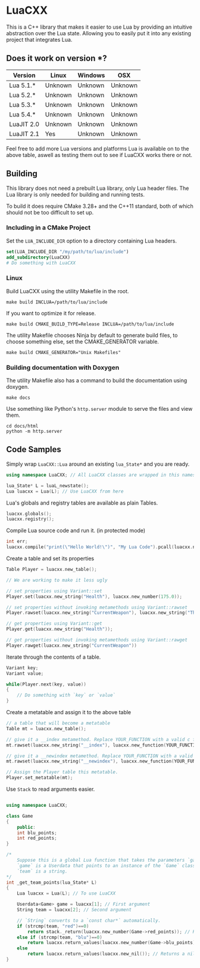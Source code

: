 # LuaCXX

This is a C++ library that makes it easier to use Lua by providing an intuitive abstraction over the Lua state. Allowing you to easily put it into any existing project that integrates Lua.


## Does it work on version *?

|Version       |Linux    |Windows  |OSX      |
|--------------|---------|---------|---------|
|Lua 5.1.*     |Unknown  |Unknown  |Unknown  |
|Lua 5.2.*     |Unknown  |Unknown  |Unknown  |
|Lua 5.3.*     |Unknown  |Unknown  |Unknown  |
|Lua 5.4.*     |Unknown  |Unknown  |Unknown  |
|LuaJIT 2.0    |Unknown  |Unknown  |Unknown  |
|LuaJIT 2.1    |Yes      |Unknown  |Unknown  |

Feel free to add more Lua versions and platforms Lua is available on to the above table, aswell as testing them out to see if LuaCXX works there or not.
## Building
This library does not need a prebuilt Lua library, only Lua header files.
The Lua library is only needed for building and running tests.

To build it does require CMake 3.28+ and the C++11 standard, both of which should not be too difficult to set up.

### Including in a CMake Project
Set the `LUA_INCLUDE_DIR` option to a directory containing Lua headers.
```cmake
set(LUA_INCLUDE_DIR "/my/path/to/lua/include")
add_subdirectory(LuaCXX)
# Do something with LuaCXX
```

### Linux

Build LuaCXX using the utility Makefile in the root.
```
make build INCLUA=/path/to/lua/include
```

If you want to optimize it for release.
```
make build CMAKE_BUILD_TYPE=Release INCLUA=/path/to/lua/include
```

The utility Makefile chooses Ninja by default to generate build files, to choose something else, set the CMAKE_GENERATOR variable.
```
make build CMAKE_GENERATOR="Unix Makefiles"
```

### Building documentation with Doxygen

The utility Makefile also has a command to build the documentation using doxygen.

```
make docs
```

Use something like Python's `http.server` module to serve the files and view them.
```
cd docs/html
python -m http.server
```


## Code Samples

Simply wrap `LuaCXX::Lua` around an existing `lua_State*` and you are ready.
```cpp
using namespace LuaCXX; // All LuaCXX classes are wrapped in this namespace

lua_State* L = luaL_newstate();
Lua luacxx = Lua(L); // Use LuaCXX from here
```

Lua's globals and registry tables are available as plain Tables.
```cpp
luacxx.globals();
luacxx.registry();
```

Compile Lua source code and run it. (in protected mode)
```cpp
int err;
luacxx.compile("print(\"Hello World!\")", "My Lua Code").pcall(luacxx.new_nil(), err); 
```

Create a table and set its properties
```cpp
Table Player = luacxx.new_table();

// We are working to make it less ugly

// set properties using Variant::set
Player.set(luacxx.new_string("Health"), luacxx.new_number(175.0));

// set properties without invoking metamethods using Variant::rawset
Player.rawset(luacxx.new_string("CurrentWeapon"), luacxx.new_string("The Eyelander")); 

// get properties using Variant::get
Player.get(luacxx.new_string("Health"));

// get properties without invoking metamethods using Variant::rawget
Player.rawget(luacxx.new_string("CurrentWeapon"))
```

Iterate through the contents of a table.
```cpp
Variant key;
Variant value;

while(Player.next(key, value))
{
    // Do something with `key` or `value`
}
```

Create a metatable and assign it to the above table
```cpp
// a table that will become a metatable
Table mt = luacxx.new_table();

// give it a __index metamethod. Replace YOUR_FUNCTION with a valid c function
mt.rawset(luacxx.new_string("__index"), luacxx.new_function(YOUR_FUNCTION));

// give it a __newindex metamethod. Replace YOUR_FUNCTION with a valid c function
mt.rawset(luacxx.new_string("__newindex"), luacxx.new_function(YOUR_FUNCTION));

// Assign the Player table this metatable.
Player.set_metatable(mt);
```

Use `Stack` to read arguments easier.
```cpp

using namespace LuaCXX;

class Game
{
    public:
    int blu_points;
    int red_points;
}

/*
    Suppose this is a global Lua function that takes the parameters `game` and `team`
    `game` is a Userdata that points to an instance of the `Game` class above.
    `team` is a string.
*/
int _get_team_points(lua_State* L)
{
    Lua luacxx = Lua(L); // To use LuaCXX

    Userdata<Game> game = luacxx[1]; // First argument
    String team = luacxx[2]; // Second argument

    // `String` converts to a `const char*` automatically.
    if (strcmp(team, "red")==0)
        return stack._return(luacxx.new_number(Game->red_points)); // Returns Game::red_points
    else if (strcmp(team, "blu")==0)
        return luacxx.return_values(luacxx.new_number(Game->blu_points)); // Returns Game::blu_points
    else
        return luacxx.return_values(luacxx.new_nil()); // Returns a nil
}
```

